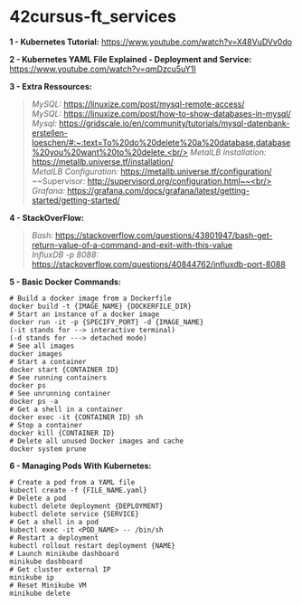 # 42cursus-ft_services

**1 - Kubernetes Tutorial:**
https://www.youtube.com/watch?v=X48VuDVv0do

**2 - Kubernetes YAML File Explained - Deployment and Service:**
https://www.youtube.com/watch?v=qmDzcu5uY1I

**3 - Extra Ressources:**<br/>
> *MySQL:* https://linuxize.com/post/mysql-remote-access/<br/>
> *MySQL:* https://linuxize.com/post/how-to-show-databases-in-mysql/<br/>
> *Mysql:* https://gridscale.io/en/community/tutorials/mysql-datenbank-erstellen-loeschen/#:~:text=To%20do%20delete%20a%20database,database%20you%20want%20to%20delete.<br/>
> *MetalLB Installation:* https://metallb.universe.tf/installation/<br/>
> *MetalLB Configuration:* https://metallb.universe.tf/configuration/<br/>
> ~~Supervisor: http://supervisord.org/configuration.html~~<br/>
> *Grafana:* https://grafana.com/docs/grafana/latest/getting-started/getting-started/<br/>

**4 - StackOverFlow:**<br/>
> *Bash:* https://stackoverflow.com/questions/43801947/bash-get-return-value-of-a-command-and-exit-with-this-value<br/>
> *InfluxDB -p 8088:* https://stackoverflow.com/questions/40844762/influxdb-port-8088<br/>

**5 - Basic Docker Commands:**
```
# Build a docker image from a Dockerfile
docker build -t {IMAGE_NAME} {DOCKERFILE_DIR}
# Start an instance of a docker image
docker run -it -p {SPECIFY_PORT} -d {IMAGE_NAME}
(-it stands for --> interactive terminal)
(-d stands for ---> detached mode)
# See all images
docker images
# Start a container
docker start {CONTAINER ID}
# See running containers
docker ps
# See unrunning container
docker ps -a
# Get a shell in a container
docker exec -it {CONTAINER ID} sh
# Stop a container
docker kill {CONTAINER ID}
# Delete all unused Docker images and cache
docker system prune
```
**6 - Managing Pods With Kubernetes:**
```
# Create a pod from a YAML file
kubectl create -f {FILE_NAME.yaml}
# Delete a pod
kubectl delete deployment {DEPLOYMENT}
kubectl delete service {SERVICE}
# Get a shell in a pod
kubectl exec -it <POD_NAME> -- /bin/sh
# Restart a deployment
kubectl rollout restart deployment {NAME}
# Launch minikube dashboard
minikube dashboard
# Get cluster external IP
minikube ip
# Reset Minikube VM
minikube delete
```
